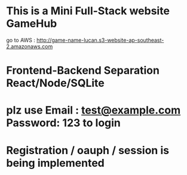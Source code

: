 # This is a Mini Full-Stack website GameHub 

go to AWS : http://game-name-lucan.s3-website-ap-southeast-2.amazonaws.com

# Frontend-Backend Separation React/Node/SQLite



# plz use Email : test@example.com Password: 123 to login

# Registration / oauph / session is being implemented
